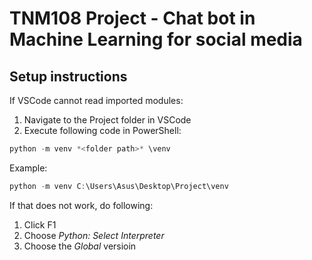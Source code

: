 # TNM108 Project - Chat bot in Machine Learning for social media

## Setup instructions
If VSCode cannot read imported modules:
1. Navigate to the Project folder in VSCode
2. Execute following code in PowerShell:
```PowerShell
python -m venv *<folder path>* \venv
```
Example: 
```PowerShell
python -m venv C:\Users\Asus\Desktop\Project\venv
```

If that does not work, do following:
1. Click F1
2. Choose *Python: Select Interpreter*
3. Choose the *Global* versioin
